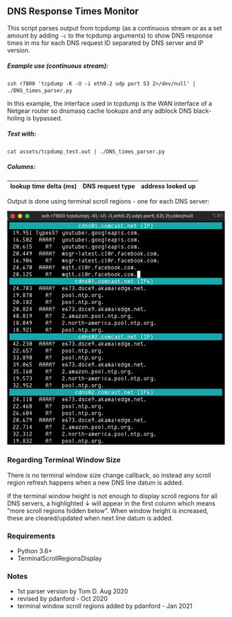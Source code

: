 DNS Response Times Monitor
--------------------------------------------------------------------------------
This script parses output from tcpdump (as a continuous stream or as a set amount by adding `-c` to the tcpdump arguments) to show DNS response times in ms for each DNS request ID separated by DNS server and IP version.

##### Example use (continuous stream):
```
ssh r7800 'tcpdump -K -U -i eth0.2 udp port 53 2>/dev/null' | ./DNS_times_parser.py
```

In this example, the interface used in tcpdump is the WAN interface of a Netgear router so dnsmasq cache lookups and any adblock DNS black-holing is bypassed.

##### Test with:
```
cat assets/tcpdump_test.out | ./DNS_times_parser.py
```

##### Columns:
| lookup time delta (ms) | DNS request type | address looked up |
|:----------------------:|:----------------:|:-----------------:|

Output is done using terminal scroll regions - one for each DNS server:

![](assets/example.png)

### Regarding Terminal Window Size
There is no terminal window size change callback, so instead any scroll region refresh happens when a new DNS line datum is added.

If the terminal window height is not enough to display scroll regions for all DNS servers, a highlighted ↓ will appear in the first column which means "more scroll regions hidden below". When window height is increased, these are cleared/updated when next line datum is added.

### Requirements
- Python 3.6+ 
- TerminalScrollRegionsDisplay

### Notes
- 1st parser version by Tom D. Aug 2020
- revised by pdanford - Oct 2020
- terminal window scroll regions added by pdanford - Jan 2021

